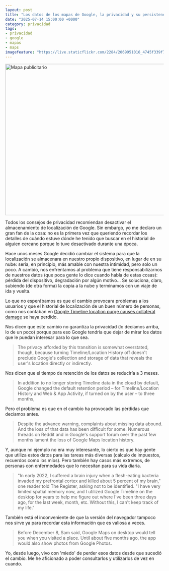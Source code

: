 ```yaml
---
layout: post
title: "Los datos de los mapas de Google, la privacidad y su persistencia"
date: "2025-07-14 15:00:00 +0000"
category: privacidad
tags:
- privacidad
- google
- mapas
- maps
imagefeature: "https://live.staticflickr.com/2284/2069951016_4745f339f7_z.jpg"
---
```

<a data-flickr-embed="true" href="https://www.flickr.com/photos/fernand0/2069951016/in/photolist-49V3jC-4dPK4D-4dTJNE-4tHu9E-JLa5n9-rezYS-5BkfrM-2aDcbE2-2diqtQR" title="Mapa publicitario"><img src="https://live.staticflickr.com/2284/2069951016_4745f339f7_z.jpg" width="640" height="480" alt="Mapa publicitario"/></a><script async src="//embedr.flickr.com/assets/client-code.js" charset="utf-8"></script>

Todos los consejos de privacidad recomiendan desactivar el almacenamiento de localización de Google. Sin embargo, yo me declaro un gran fan de la cosa: no es la primera vez que queriendo recordar los detalles de cuándo estuve dónde he tenido que buscar en el historial de alguien cercano porque lo tuve desactivado durante una época.

Hace unos meses Google decidió cambiar el sistema para que la localización se almacenara en nuestro propio dispositivo, en lugar de en su nube: sería, en principio, más amable con nuestra intimidad, pero solo un poco. A cambio, nos enfrentamos al problema que tiene responsabilizarnos de nuestros datos (que poca gente lo dice cuando habla de estas cosas): pérdida del dispositivo, degradación por algún motivo... Se soluciona, claro, subiendo (de otra forma) la copia a la nube y terminamos con un viaje de ida y vuelta.

Lo que no esperábamos es que el cambio provocara problemas a los usuarios y que el historial de localización de un buen número de personas, como nos contaban en [Google Timeline location purge causes collateral damage](https://www.theregister.com/2024/12/13/google_timeline_purge/) se haya perdido.

Nos dicen que este cambio no garantiza la privacidad (lo decíamos arriba, lo de un poco) porque para eso Google tendría que dejar de mirar los datos que le puedan interesar para lo que sea.

> The privacy afforded by this transition is somewhat overstated, though, because turning Timeline/Location History off doesn't preclude Google's collection and storage of data that reveals the user's location directly or indirectly.

Nos dicen que el tiempo de retención de los datos se reduciría a 3 meses.

> In addition to no longer storing Timeline data in the cloud by default, Google changed the default retention period – for Timeline/Location History and Web & App Activity, if turned on by the user – to three months,

Pero el problema es que en el cambio ha provocado las pérdidas que decíamos antes.

> Despite the advance warning, complaints about missing data abound. And the loss of that data has been difficult for some. Numerous threads on Reddit and in Google's support forum over the past few months lament the loss of Google Maps location history.

Y, aunque mi ejemplo no era muy interesante, lo cierto es que hay gente que utiliza estos datos para las tareas más diversas (cálculo de impuestos, recuerdos como los míos). Pero también hay casos más extremos, de personas con enfermedades que lo necesitan para su vida diaria.

> "In early 2022, I suffered a brain injury when a flesh-eating bacteria invaded my prefrontal cortex and killed about 5 percent of my brain," one reader told The Register, asking not to be identified. "I have very limited spatial memory now, and I utilized Google Timeline on the desktop for years to help me figure out where I've been three days ago, for the last week, month, etc. Without this, I can't keep track of my life."

También está el inconveniente de que la versión del navegador tampoco nos sirve ya para recordar esta información que es valiosa a veces.

> Before December 8, Sam said, Google Maps on desktop would tell you when you visited a place. Until about five months ago, the app would also show photos from Google Photos.

Yo, desde luego, vivo con 'miedo' de perder esos datos desde que sucedió el cambio. Me he aficionado a poder consultarlos y utilizarlos de vez en cuando.
